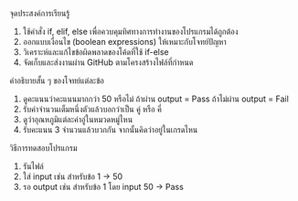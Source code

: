 จุดประสงค์การเรียนรู้

1. ใช้คำสั่ง if, elif, else เพื่อควบคุมทิศทางการทำงานของโปรแกรมได้ถูกต้อง
2. ออกแบบเงื่อนไข (boolean expressions) ให้เหมาะกับโจทย์ปัญหา
3. วิเคราะห์และแก้ไขข้อผิดพลาดของโค้ดที่ใช้ if-else
4. จัดเก็บและส่งงานผ่าน GitHub ตามโครงสร้างไฟล์ที่กำหนด

คำอธิบายสั้น ๆ ของโจทย์แต่ละข้อ

1. ดูคะแนนว่าคะแนนมากกว่า 50 หรือไม่ ถ้าผ่าน output = Pass ถ้าไม่ผ่าน output = Fail
2. รับค่าจำนวนเต็มหนึ่งตัวแล้วบอกว่าเป็น คู่ หรือ คี่
3. ดูว่าอุณหภูมิแต่ละค่าอู่ในหมวดหมู่ไหน
4. รับคะแนน 3 จำนวนแล้วบวกกัน จากนั้นคิดว่าอยู่ในเกรดไหน

วิธีการทดสอบโปรแกรม

1. รันไฟล์
2. ใส่ input เช่น สำหรับข้อ 1 -> 50
3. รอ output เช่น สำหรับข้อ 1 โดย input 50 -> Pass